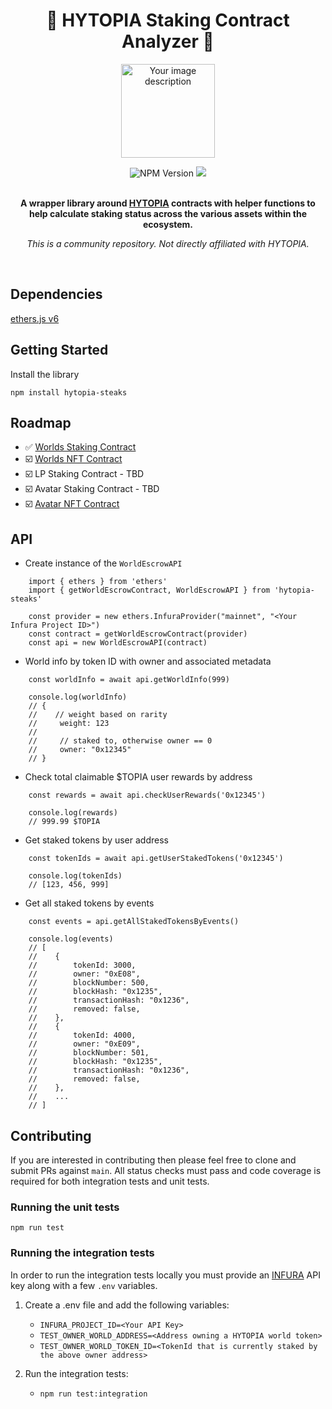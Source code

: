 <h1 align="center">🥩 HYTOPIA Staking Contract Analyzer 🥩</h1>

<p align="center">
  <img src="https://pbs.twimg.com/profile_images/1683869553238106112/a315BhPh_400x400.jpg" alt="Your image description" width="150" height="150">
</p>


<div align="center">
    <img alt="NPM Version" src="https://img.shields.io/npm/v/hytopia-steaks">
    <a href="https://codecov.io/gh/KodiKraig/hytopia-steaks" > 
        <img src="https://codecov.io/gh/KodiKraig/hytopia-steaks/graph/badge.svg?token=QOE1CZRH3X"/> 
    </a>
</div>

<br>

<p align="center">
  <strong>A wrapper library around <a href="https://hytopia.com/">HYTOPIA</a> contracts with helper functions to help calculate staking status across the various assets within the ecosystem.</strong>
</p>

<p align="center">
  <em>This is a community repository. Not directly affiliated with HYTOPIA.</em>
</p>

<br>

## Dependencies

[ethers.js v6](https://github.com/ethers-io/ethers.js)

## Getting Started

Install the library

`npm install hytopia-steaks`

## Roadmap

- ✅ [Worlds Staking Contract](https://etherscan.io/address/0x2f53e033c55eb6c87cea259123c0a68ca3578426)
- ☑️ [Worlds NFT Contract](https://etherscan.io/token/0x8d9710f0e193d3f95c0723eaaf1a81030dc9116d)
- ☑️ LP Staking Contract - TBD
- ☑️ Avatar Staking Contract - TBD
- ☑️ [Avatar NFT Contract](https://etherscan.io/address/0x05745e72fb8b4a9b51118a168d956760e4a36444)

## API

- Create instance of the `WorldEscrowAPI`

```
    import { ethers } from 'ethers'
    import { getWorldEscrowContract, WorldEscrowAPI } from 'hytopia-steaks'

    const provider = new ethers.InfuraProvider("mainnet", "<Your Infura Project ID>")
    const contract = getWorldEscrowContract(provider)
    const api = new WorldEscrowAPI(contract)
```

- World info by token ID with owner and associated metadata

```
    const worldInfo = await api.getWorldInfo(999)

    console.log(worldInfo)
    // {
    //    // weight based on rarity
    //     weight: 123
    //
    //     // staked to, otherwise owner == 0
    //     owner: "0x12345"
    // }
```

- Check total claimable $TOPIA user rewards by address

```
    const rewards = await api.checkUserRewards('0x12345')

    console.log(rewards)
    // 999.99 $TOPIA
```

- Get staked tokens by user address

```
    const tokenIds = await api.getUserStakedTokens('0x12345')

    console.log(tokenIds)
    // [123, 456, 999]
```

- Get all staked tokens by events

```
    const events = api.getAllStakedTokensByEvents()

    console.log(events)
    // [
    //    {
    //        tokenId: 3000,
    //        owner: "0xE08",
    //        blockNumber: 500,
    //        blockHash: "0x1235",
    //        transactionHash: "0x1236",
    //        removed: false,
    //    },
    //    {
    //        tokenId: 4000,
    //        owner: "0xE09",
    //        blockNumber: 501,
    //        blockHash: "0x1235",
    //        transactionHash: "0x1236",
    //        removed: false,
    //    },
    //    ...
    // ]
```

## Contributing

If you are interested in contributing then please feel free to clone and submit PRs against `main`. All status checks must pass and code coverage is required for both integration tests and unit tests.

### Running the unit tests

`npm run test`

### Running the integration tests

In order to run the integration tests locally you must provide an [INFURA](https://app.infura.io/) API key along with a few `.env` variables.

1. Create a .env file and add the following variables:
    - `INFURA_PROJECT_ID=<Your API Key>`
    - `TEST_OWNER_WORLD_ADDRESS=<Address owning a HYTOPIA world token>`
    - `TEST_OWNER_WORLD_TOKEN_ID=<TokenId that is currently staked by the above owner address>`

2. Run the integration tests:
    - `npm run test:integration`
